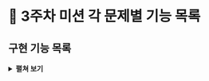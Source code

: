 # :pushpin: 3주차 미션 각 문제별 기능 목록

## 구현 기능 목록
<details>
<summary><b>펼쳐 보기</b></summary>
<div markdown="1">

### 입력 
- [x]  로또 구입 금액을 입력 받기.
> - [x]  `camp.nextstep.edu.missionutils.Console`의 `readLine()`을 활용하기.
> - [ ]  숫자가 아닌 값을 입력 할 경우 예외 처리.
> - [x]  1,000원으로 나누어 떨어지지 않을 경우 예외 처리.
> - [x]  1,000원 미만의 값을 입력할 경우 예외 처리.

- [x]  당첨 번호를 입력 받기
> - [ ]  쉼표로 구분되지 는 경우 예외 처리.
> - [ ]  쉼표와 숫자가 아닌 값일 경우 예외 처리.
> - [ ]  6개의 숫자가 아닌 경우 예외 처리.
> - [ ]  중복된 경우 발생하지 않게 처리
> - [ ]  45 초과, 1미만의 범위의 수를 입력한 경우 에외 처리.

- [x]  보너스볼 입력 받기
> - [ ]  숫자가 아닌 경우 예외 처리
> - [ ]  45 초과, 1미만의 범위의 수를 입력한 경우 에외 처리.
> - [ ]  중복된 경우 발생하지 않게 처리 

### 프로세스 진행
- [x]  구입 금액을 저장
- [x]  구입 금액 / 1,000 통해 로또 개수 저장
- [x]  로또 개수 만큼 로또를 랜덤으로 생성
> - [x]  로또 생성에는 `camp.nextstep.edu.missionutils.Randoms`의 `pickUniqueNumbersInRange() 활용하기.
 
- [x]  생성된 로또 정렬
- [ ]  당첨 통계 생성
> - [ ]  당첨 결과 계산
> - [ ]  총 수익률 계산

### 출력
- [x]  구매한 로또 개수를 출력 메세지와 함께 출력하기
- [x]  랜덤으로 생성된 로또 목록을 출력하기
- [x]  당첨 통계 계산해 등수에 따라서 당첨 개수를 출력하기
- [x]  총 수익률울 소수점 둘째 자리에서 반올림해 출력하기


### 점검 목록
- [x] Lotto 패키지 요구사항을 지켰는지 확인하기
- [x] Java 코드 컨벤션을 잘 따랐는지 확인하기
- [x] 메서드 길이가 15줄을 넘지 않았는지 확인하기
- [x] indent가 3을 넘지 않았는지 확인하기
- [x] 3항 연산자를 사용하지 않았는지 확인하기
- [x] else와 switch/case를 사용하지 않았는지 확인하기
- [x] long / int 형 타입 체크
</div>
</details>